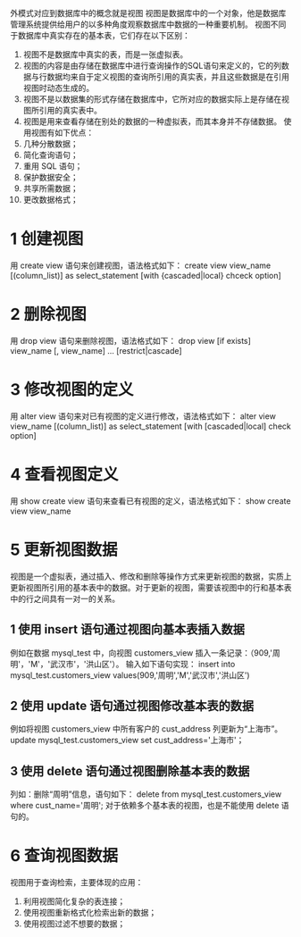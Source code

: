 外模式对应到数据库中的概念就是视图
视图是数据库中的一个对象，他是数据库管理系统提供给用户的以多种角度观察数据库中数据的一种重要机制。
视图不同于数据库中真实存在的基本表，它们存在以下区别：
1. 视图不是数据库中真实的表，而是一张虚拟表。
2. 视图的内容是由存储在数据库中进行查询操作的SQL语句来定义的，它的列数据与行数据均来自于定义视图的查询所引用的真实表，并且这些数据是在引用视图时动态生成的。
3. 视图不是以数据集的形式存储在数据库中，它所对应的数据实际上是存储在视图所引用的真实表中。
4. 视图是用来查看存储在别处的数据的一种虚拟表，而其本身并不存储数据。
使用视图有如下优点：
1. 几种分散数据；
2. 简化查询语句；
3. 重用 SQL 语句；
4. 保护数据安全；
5. 共享所需数据；
6. 更改数据格式；

# 1 创建视图
用 create view 语句来创建视图，语法格式如下：
create view view_name [(column_list)] as select_statement [with {cascaded|local} chceck option]

# 2 删除视图
用 drop view 语句来删除视图，语法格式如下：
drop view [if exists] view_name [, view_name] ... [restrict|cascade]

# 3 修改视图的定义
用 alter view 语句来对已有视图的定义进行修改，语法格式如下：
alter view view_name [(column_list)] as select_statement [with [cascaded|local] check option]

# 4 查看视图定义
用 show create view 语句来查看已有视图的定义，语法格式如下：
show create view view_name

# 5 更新视图数据
视图是一个虚拟表，通过插入、修改和删除等操作方式来更新视图的数据，实质上更新视图所引用的基本表中的数据。对于更新的视图，需要该视图中的行和基本表中的行之间具有一对一的关系。

## 1 使用 insert 语句通过视图向基本表插入数据
例如在数据 mysql_test 中，向视图 customers_view 插入一条记录：（909,'周明'，'M'，'武汉市'，'洪山区'）。
输入如下语句实现：
insert into mysql_test.customers_view values(909,'周明','M','武汉市','洪山区')

## 2 使用 update 语句通过视图修改基本表的数据
例如将视图 customers_view 中所有客户的 cust_address 列更新为“上海市”。
update mysql_test.customers_view set cust_address='上海市'；

## 3 使用 delete 语句通过视图删除基本表的数据
列如：删除“周明”信息，语句如下：
delete from mysql_test.customers_view where cust_name='周明';
对于依赖多个基本表的视图，也是不能使用 delete 语句的。

# 6 查询视图数据
视图用于查询检索，主要体现的应用：
1. 利用视图简化复杂的表连接；
2. 使用视图重新格式化检索出新的数据；
3. 使用视图过滤不想要的数据；